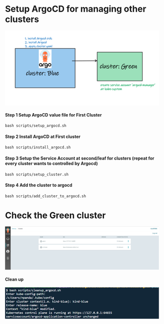 # Setup ArgoCD for managing other clusters 

![argocd_setup.PNG](img/argocd_setup.PNG)

#### Step 1 Setup ArgoCD value file for First Cluster
```
bash scripts/setup_argocd.sh 
```
#### Step 2 Install ArgoCD at First cluster 
```
bash scripts/install_argocd.sh 
```

#### Step 3 Setup the Service Account at second/leaf for clusters (repeat for every cluster wants to controlled by Argocd)
```
bash scripts/setup_cluster.sh 

```
#### Step 4 Add the cluster to argocd 
```
bash scripts/add_cluster_to_argocd.sh

```

# Check the Green cluster 
![argocd.PNG](img/argocd.PNG)

#### Clean up  
![cleanup_argocd.PNG](img/cleanup_argocd.PNG)